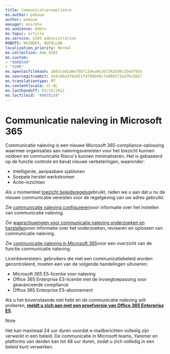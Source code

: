 ```yaml
---
title: Communicatiecompliance
ms.author: pebaum
author: pebaum
manager: mnirkhe
ms.audience: Admin
ms.topic: article
ms.service: o365-administration
ROBOTS: NOINDEX, NOFOLLOW
localization_priority: Normal
ms.collection: Adm_O365
ms.custom:
- "9000549"
- "3208"
ms.openlocfilehash: a002ca92a0ef8bf124ea66267392b30c35ebf95b
ms.sourcegitcommit: 5e4c60a3f0eb51f4794b40c7a8802f3ad70c56b7
ms.translationtype: MT
ms.contentlocale: nl-NL
ms.lasthandoff: 01/15/2021
ms.locfileid: "49875119"
---
```

# <a name="communication-compliance-in-microsoft-365"></a>Communicatie naleving in Microsoft 365

Communicatie naleving is een nieuwe Microsoft 365-compliance-oplossing waarmee organisaties aan nalevingsvereisten voor het toezicht kunnen voldoen en communicatie Risico's kunnen minimaliseren. Het is gebaseerd op de functie controle en bevat nieuwe verbeteringen, waaronder:

- Intelligente, aanpasbare sjablonen
- Soepele herstel werkstromen
- Actie-inzichten

Als u momenteel [toezicht beleidsregels](https://docs.microsoft.com/microsoft-365/compliance/supervision-policies)gebruikt, raden we u aan dat u nu de nieuwe communicatie vereisten voor de regelgeving van uw adres gebruikt.

Zie [communicatie naleving configureren](https://docs.microsoft.com/microsoft-365/compliance/communication-compliance-configure)voor informatie over het instellen van communicatie naleving.

Zie [waarschuwingen voor communicatie naleving onderzoeken en herstellen](https://docs.microsoft.com/microsoft-365/compliance/communication-compliance-investigate-remediate)voor informatie over het onderzoeken, reviseren en oplossen van communicatie naleving.

Zie [communicatie naleving in Microsoft 365](https://docs.microsoft.com/microsoft-365/compliance/communication-compliance)voor een overzicht van de functie communicatie naleving.

Licentievereisten: gebruikers die met een communicatiebeleid worden gecontroleerd, moeten een van de volgende handelingen uitvoeren:

- Microsoft 365 E5-licentie voor naleving
- Office 365 Enterprise E3-licentie met de invoegtoepassing voor geavanceerde compliance
- Office 365 Enterprise E5-abonnement

Als u het bovenstaande niet hebt en de communicatie naleving wilt proberen, **[meldt u zich aan met een proefversie van Office 365 Enterprise E5](https://go.microsoft.com/fwlink/p/?LinkID=698279)**.

> [!NOTE]
> Het kan maximaal 24 uur duren voordat e-mailberichten volledig zijn verwerkt in een beleid. De communicatie in Microsoft teams, Yammer en platforms van derden kan tot 48 uur duren, zodat u zich volledig in een beleid kunt verwerken.

